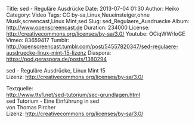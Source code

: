 Title: sed - Reguläre Ausdrücke
Date: 2013-07-04 01:30
Author: Heiko
Category: Video
Tags: CC by-sa,Linux,Neueinsteiger,ohne Musik,screencast,Linux Mint,sed
Slug: sed_Regulaere_Ausdruecke
Album: http://www.openscreencast.de
Duration: 234000
License: http://creativecommons.org/licenses/by-sa/3.0/
Youtube: OCiqWWrIoGE
Vimeo: 83659417
Tumblr: http://openscreencast.tumblr.com/post/54557820347/sed-regulaere-ausdruecke-linux-mint-15-lizenz
Diaspora: https://pod.geraspora.de/posts/1380294

sed - Reguläre Ausdrücke, Linux Mint 15  
Lizenz: <http://creativecommons.org/licenses/by-sa/3.0/>  
  
Textquelle:  
<http://www.tty1.net/sed-tutorium/sec-grundlagen.html>  
sed Tutorium - Eine Einführung in sed  
von Thomas Pircher  
Lizenz: <http://creativecommons.org/licenses/by-sa/3.0/>

